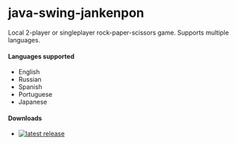 # java-swing-jankenpon

Local 2-player or singleplayer rock-paper-scissors game. Supports multiple languages.

#### Languages supported
* English
* Russian
* Spanish
* Portuguese
* Japanese

#### Downloads
* [![latest release](https://img.shields.io/badge/release-latest-latest)](https://github.com/fumireko/java-swing-jankenpon/releases/latest)
